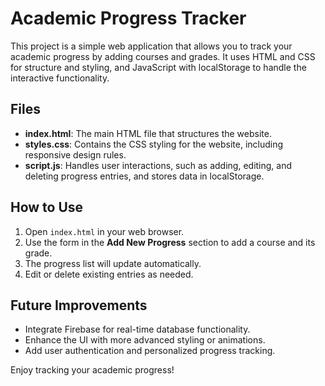 # Academic Progress Tracker

This project is a simple web application that allows you to track your academic progress by adding courses and grades. It uses HTML and CSS for structure and styling, and JavaScript with localStorage to handle the interactive functionality.

## Files

- **index.html**: The main HTML file that structures the website.
- **styles.css**: Contains the CSS styling for the website, including responsive design rules.
- **script.js**: Handles user interactions, such as adding, editing, and deleting progress entries, and stores data in localStorage.

## How to Use

1. Open `index.html` in your web browser.
2. Use the form in the **Add New Progress** section to add a course and its grade.
3. The progress list will update automatically.
4. Edit or delete existing entries as needed.

## Future Improvements

- Integrate Firebase for real-time database functionality.
- Enhance the UI with more advanced styling or animations.
- Add user authentication and personalized progress tracking.

Enjoy tracking your academic progress!
